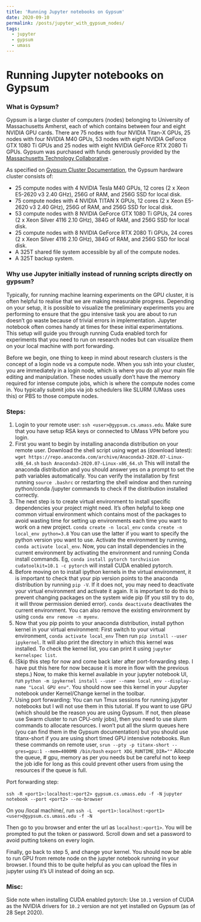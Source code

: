 ```yaml
---
title: 'Running Jupyter notebooks on Gypsum'
date: 2020-09-10
permalink: /posts/jupyter_with_gypsum_nodes/
tags:
  - jupyter
  - gypsum
  - umass
---
```


# Running Jupyter notebooks on Gypsum

### What is Gypsum?

Gypsum is a large cluster of computers (nodes) belonging to University of Massachusetts Amherst, each of which contains between four and eight NVIDIA GPU cards. There are 75 nodes with four NVIDIA Titan-X GPUs, 25 nodes with four NVIDIA M40 GPUs, 53 nodes with eight NVIDIA GeForce GTX 1080 Ti GPUs and 25 nodes with eight NVIDIA GeForce RTX 2080 Ti GPUs. Gypsum was purchased with funds generously provided by the  [Massachusetts Technology Collaborative](https://masstech.org/) .

As specified on [Gypsum Cluster Documentation](https://gypsum-docs.cs.umass.edu), the Gypsum hardware cluster consists of:
* 25 compute nodes with 4 NVIDIA Tesla M40 GPUs, 12 cores (2 x Xeon E5-2620 v3 2.40 GHz), 256G of RAM, and 256G SSD for local disk.
* 75 compute nodes with 4 NVIDIA TITAN X GPUs, 12 cores (2 x Xeon E5-2620 v3 2.40 GHz), 256G of RAM, and 256G SSD for local disk.
* 53 compute nodes with 8 NVIDIA GeForce GTX 1080 Ti GPUs, 24 cores (2 x Xeon Silver 4116 2.10 GHz), 384G of RAM, and 256G SSD for local disk.
* 25 compute nodes with 8 NVIDIA GeForce RTX 2080 Ti GPUs, 24 cores (2 x Xeon Silver 4116 2.10 GHz), 384G of RAM, and 256G SSD for local disk.
* A 325T shared file system accessible by all of the compute nodes.
* A 325T backup system.

### Why use Jupyter initially instead of running scripts directly on gypsum?

Typically, for running machine learning experiments on the GPU cluster, it is often helpful to realise that we are making measurable progress. Depending on your setup, it is possible to visualize the preliminary experiments you are performing to ensure that the gpu intensive task you are about to run doesn’t go waste because of trivial errors in implementation. Jupyter notebook often comes handy at times for these initial experimentations. 
This setup will guide you through running Cuda enabled torch for experiments that you need to run on research nodes but can visualize them on your local machine with port forwarding.

Before we begin, one thing to keep in mind about research clusters is the concept of a login node vs a compute node. When you ssh into your cluster, you are immediately in a login node, which is where you do all your main file editing and manipulation. These nodes usually don’t have the memory required for intense compute jobs, which is where the compute nodes come in. You typically submit jobs via job schedulers like SLURM (UMass uses this) or PBS to those compute nodes.

### Steps:

1. Login to your remote user:
`ssh <user>@gypsum.cs.umass.edu`. Make sure that you have setup RSA keys or connected to UMass VPN before you login.
2. First you want to begin by installing anaconda distribution on your remote user.
Download the shell script using wget as (download latest):
`wget https://repo.anaconda.com/archive/Anaconda3-2020.07-Linux-x86_64.sh`
`bash Anaconda3-2020.07-Linux-x86_64.sh`
This will install the anaconda distribution and you should answer yes on a prompt to set the path variables automatically.
You can verify the installation by first running `source .bashrc` or restarting the shell window and then running python/conda /jupyter commands to check if the distribution installed correctly.
3. The next step is to create virtual environment to install specific dependencies your project might need. It’s often helpful to keep one common virtual environment which contains most of the packages to avoid wasting time for setting up environments each time you want to work on a new project.
`conda create -n local_env`
`conda create -n local_env python=3.8`
You can use the latter if you want to specify the python version you want to use.
Activate the environment by running, `conda activate local_env`.
Now, you can install dependencies in the current environment by activating the environment and running Conda install commands. Eg,
`conda install pytorch torchvision cudatoolkit=10.1 -c pytorch` will install CUDA enabled pytorch.
3. Before moving on to install ipython kernels in the virtual environment, it is important to check that your pip version points to the anaconda distribution by running `pip -V`. If it does not, you may need to deactivate your virtual environment and activate it again. It is important to do this to prevent changing packages on the system wide pip (If you still try to do, it will throw permission denied error).
`conda deactivate` deactivates the current environment. You can also remove the existing environment by using `conda env remove -n myenv`.
4. Now that you pip points to your anaconda distribution, install python kernel in your virtual environment:
First switch to your virtual environment, `conda activate local_env`
Then run `pip install --user ipykernel`. It will also print the directory in which this kernel was installed.
To check the kernel list, you can print it using `jupyter kernelspec list`.
5. (Skip this step for now and come back later after port-forwarding step. I have put this here for now because it is more in flow with the previous steps.)
Now, to make this kernel available in your jupyter notebook UI, run
`python -m ipykernel install --user --name local_env --display-name "Local GPU env"`.
You should now see this kernel in your Jupyter notebook under Kernel/Change kernel in the toolbar.
6. Using port forwarding:
You can run Tmux sessions for running jupyter notebooks but I will not use them in this tutorial. If you want to use GPU (which should be the reason you are using Gypsum. If not, then please use Swarm cluster to run CPU-only jobs), then you need to use slurm commands to allocate resources. 
I won’t put all the slurm queues here (you can find them in the Gypsum documentation) but you should use titanx-short if you are using short timed GPU intensive notebooks. Run these commands on remote user,
`srun --pty -p titanx-short --gres=gpu:1 --mem=4000MB /bin/bash`
`export XDG_RUNTIME_DIR=""`
Allocate the queue, # gpu, memory as per you needs but be careful not to keep the job idle for long as this could prevent other users from using the resources if the queue is full.

Port forwarding step:

`ssh -R <port1>:localhost:<port2> gypsum.cs.umass.edu -f -N`
`jupyter notebook --port <port2> --no-browser`

On you /local machine/, run
`ssh -L  <port1>:localhost:<port1> <user>@gypsum.cs.umass.edu -f -N`

Then go to you browser and enter the url as `localhost:<port1>`. You will be prompted to put the token or password. Scroll down and set a password to avoid putting tokens on every login. 

Finally, go back to step 5, and change your kernel. 
You should now be able to run GPU from remote node on the jupyter notebook running in your browser. I found this to be quite helpful as you can upload the files in jupyter using it’s UI instead of doing an scp. 

### Misc:

Side note when installing CUDA enabled pytorch:
Use 	`10.1` version of CUDA as the NVIDIA drivers for `10.2` version are not yet installed on Gypsum (as of 28 Sept 2020). 
